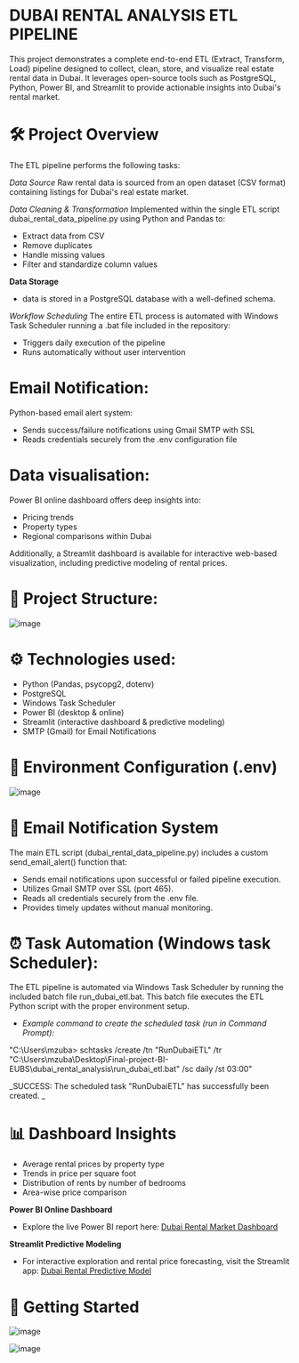 # DUBAI RENTAL ANALYSIS ETL PIPELINE
This project demonstrates a complete end-to-end ETL (Extract, Transform, Load) pipeline designed to collect, clean, store, and visualize real estate rental data in Dubai. It leverages open-source tools such as PostgreSQL, Python, Power BI, and Streamlit to provide actionable insights into Dubai's rental market.

# 🛠️ Project Overview
The ETL pipeline performs the following tasks:

*Data Source*
Raw rental data is sourced from an open dataset (CSV format) containing listings for Dubai's real estate market.

*Data Cleaning & Transformation*
Implemented within the single ETL script dubai_rental_data_pipeline.py using Python and Pandas to:
- Extract data from CSV
- Remove duplicates
- Handle missing values
- Filter and standardize column values

**Data Storage**
-  data is stored in a PostgreSQL database with a well-defined schema.

*Workflow Scheduling*
The entire ETL process is automated with Windows Task Scheduler running a .bat file included in the repository:
- Triggers daily execution of the pipeline
- Runs automatically without user intervention

#  Email Notification:
Python-based email alert system:
- Sends success/failure notifications using Gmail SMTP with SSL
- Reads credentials securely from the .env configuration file

#  Data visualisation:
Power BI online dashboard offers deep insights into:
- Pricing trends
- Property types
- Regional comparisons within Dubai

Additionally, a Streamlit dashboard is available for interactive web-based visualization, including predictive modeling of rental prices.


# 📁 Project Structure:
![image](https://github.com/user-attachments/assets/9f245c5d-7614-45f2-96c4-df60987fd6b8)


# ⚙️ Technologies used:

- Python (Pandas, psycopg2, dotenv)
- PostgreSQL
- Windows Task Scheduler
- Power BI (desktop & online)
- Streamlit (interactive dashboard & predictive modeling)
- SMTP (Gmail) for Email Notifications

# 🔐 Environment Configuration (.env)
![image](https://github.com/user-attachments/assets/a5bdba2d-cd00-4968-acc9-5ddb511f4013)


# 📧 Email Notification System
The main ETL script (dubai_rental_data_pipeline.py) includes a custom send_email_alert() function that:

- Sends email notifications upon successful or failed pipeline execution.
- Utilizes Gmail SMTP over SSL (port 465).
- Reads all credentials securely from the .env file.
- Provides timely updates without manual monitoring.

# ⏰ Task Automation (Windows task Scheduler):
The ETL pipeline is automated via Windows Task Scheduler by running the included batch file run_dubai_etl.bat. This batch file executes the ETL Python script with the proper environment setup.

-  _Example command to create the scheduled task (run in Command Prompt):_

"C:\Users\mzuba> schtasks /create /tn "RunDubaiETL" /tr "C:\Users\mzuba\Desktop\Final-project-BI-EUBS\dubai_rental_analysis\run_dubai_etl.bat" /sc daily /st 03:00"

_SUCCESS: The scheduled task "RunDubaiETL" has successfully been created.
_

# 📊 Dashboard Insights
- Average rental prices by property type
- Trends in price per square foot
- Distribution of rents by number of bedrooms
- Area-wise price comparison

**Power BI Online Dashboard**
- Explore the live Power BI report here:
[Dubai Rental Market Dashboard](https://app.powerbi.com/groups/me/reports/e672daf5-9c9a-4f22-9c60-21eb59c02eaf/b3d063ecaf3c5e7e7ae6?experience=power-bi&bookmarkGuid=aa5db85f-ec2e-439a-85e0-1efef012e956)

**Streamlit Predictive Modeling**
- For interactive exploration and rental price forecasting, visit the Streamlit app:
[Dubai Rental Predictive Model](https://zubair-meo-dubai-rental-analysis-app-stpcbn.streamlit.app/)

# 🚀 Getting Started

![image](https://github.com/user-attachments/assets/f293ce2b-73f8-4f59-997c-d701430f505d)

![image](https://github.com/user-attachments/assets/c4fa67dd-ac68-4873-9d85-5f58237f5acc)


